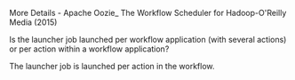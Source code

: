 More Details - Apache Oozie\_ The Workflow Scheduler for Hadoop-O'Reilly Media \(2015\)

Is the launcher job launched per workflow application \(with several actions\) or per action within a workflow application?

The launcher job is launched per action in the workflow.

